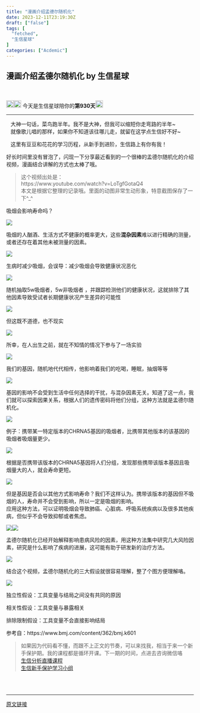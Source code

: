 ```yaml
---
title: "漫画介绍孟德尔随机化"
date: 2023-12-11T23:19:30Z
draft: ["false"]
tags: [
  "fetched",
  "生信星球"
]
categories: ["Acdemic"]
---
```

漫画介绍孟德尔随机化 by 生信星球
------
<div><section data-mpa-powered-by="yiban.io"><br></section><section><span>‍</span></section><section><img data-ratio="1" data-src="https://mmbiz.qpic.cn/mmbiz_png/8oKPbJgbBHrDic8XGmJ0b7oibVJajb0emLBHSvuibGG49ooBgtaAibE3TNJ00iaHviaMtdIKQJfCwtUfuHicDImtSfIxg/640?wx_fmt=png" data-type="png" data-w="64" width="20px" data-imgfileid="100010426" src="https://mmbiz.qpic.cn/mmbiz_png/8oKPbJgbBHrDic8XGmJ0b7oibVJajb0emLBHSvuibGG49ooBgtaAibE3TNJ00iaHviaMtdIKQJfCwtUfuHicDImtSfIxg/640?wx_fmt=png"><img data-ratio="1" data-src="https://mmbiz.qpic.cn/mmbiz_png/8oKPbJgbBHrDic8XGmJ0b7oibVJajb0emLPukRHCbicy4pNKeEv9qd7aWSfsx7roib2od3xPrRPicw3a0kbn0uQ6JmQ/640?wx_fmt=png" data-type="png" data-w="64" width="20px" data-imgfileid="100010425" src="https://mmbiz.qpic.cn/mmbiz_png/8oKPbJgbBHrDic8XGmJ0b7oibVJajb0emLPukRHCbicy4pNKeEv9qd7aWSfsx7roib2od3xPrRPicw3a0kbn0uQ6JmQ/640?wx_fmt=png"><span> 今天是生信星球陪你的<span><strong>第930天</strong></span></span><img data-ratio="1" data-src="https://mmbiz.qpic.cn/mmbiz_png/8oKPbJgbBHrDic8XGmJ0b7oibVJajb0emLBHSvuibGG49ooBgtaAibE3TNJ00iaHviaMtdIKQJfCwtUfuHicDImtSfIxg/640?wx_fmt=png" data-type="png" data-w="64" width="20px" data-imgfileid="100010428" src="https://mmbiz.qpic.cn/mmbiz_png/8oKPbJgbBHrDic8XGmJ0b7oibVJajb0emLBHSvuibGG49ooBgtaAibE3TNJ00iaHviaMtdIKQJfCwtUfuHicDImtSfIxg/640?wx_fmt=png"></section><hr><section><span><span>   </span><span>大神一句话，菜鸟跑半年。我不是大神，但我可以缩短你走弯路的半年~</span></span></section><section><span>   就像歌儿唱的那样，如果你不知道该往哪儿走，就留在这学点生信好不好~</span></section><p><span>   这里有豆豆和花花的学习历程，从新手到进阶，生信路上有你有我！</span></p><p><span>好长时间里没有冒泡了，闪现一下分享最近看到的一个很棒的孟德尔随机化的介绍视频，漫画结合讲解的方式也太棒了哦。<br></span></p><blockquote data-tool="mdnice编辑器"><section><span>这个视频出处是：</span></section><section><span>https://www.youtube.com/watch?v=LoTgfGotaQ4</span></section><section><span>本文是根据它整理的记录哦。<span>里面的动图非常生动形象，特意截图保存了一下^_^</span></span></section></blockquote><section><span>吸烟会影响寿命吗？</span></section><p><img data-imgfileid="100010427" data-ratio="0.46111111111111114" data-src="https://mmbiz.qpic.cn/mmbiz_png/8oKPbJgbBHrz4AiaJO72ia6DGYH89QMeJlTQzzHo5fbW8vbxW5V0ibvpkptnjKakgpgpDEbIyd3iabTGNrdpeyX2tQ/640?wx_fmt=png&amp;from=appmsg" data-type="png" data-w="1080" src="https://mmbiz.qpic.cn/mmbiz_png/8oKPbJgbBHrz4AiaJO72ia6DGYH89QMeJlTQzzHo5fbW8vbxW5V0ibvpkptnjKakgpgpDEbIyd3iabTGNrdpeyX2tQ/640?wx_fmt=png&amp;from=appmsg"></p><section><span>吸烟的人酗酒、生活方式不健康的概率更大，这些<strong>混杂因素</strong>难以进行精确的测量，或者还存在着其他未被测量的因素。</span></section><p><img data-imgfileid="100010429" data-ratio="0.37037037037037035" data-src="https://mmbiz.qpic.cn/mmbiz_png/8oKPbJgbBHrz4AiaJO72ia6DGYH89QMeJl49OkF6b7fLvHeXkCiaHm9fR8GQ3IQQb5CrYUbXTiaRNDZYMqzWDjXKicg/640?wx_fmt=png&amp;from=appmsg" data-type="png" data-w="1080" src="https://mmbiz.qpic.cn/mmbiz_png/8oKPbJgbBHrz4AiaJO72ia6DGYH89QMeJl49OkF6b7fLvHeXkCiaHm9fR8GQ3IQQb5CrYUbXTiaRNDZYMqzWDjXKicg/640?wx_fmt=png&amp;from=appmsg"></p><section><span>生病时减少吸烟，会误导：减少吸烟会导致健康状况恶化</span></section><p><img data-imgfileid="100010431" data-ratio="0.2537037037037037" data-src="https://mmbiz.qpic.cn/mmbiz_png/8oKPbJgbBHrz4AiaJO72ia6DGYH89QMeJlNmE9ibf0ic9mDosaONPaJPZaQeAg80PdeHCl6rjjLeN1CicNpyL1mgVAw/640?wx_fmt=png&amp;from=appmsg" data-type="png" data-w="1080" src="https://mmbiz.qpic.cn/mmbiz_png/8oKPbJgbBHrz4AiaJO72ia6DGYH89QMeJlNmE9ibf0ic9mDosaONPaJPZaQeAg80PdeHCl6rjjLeN1CicNpyL1mgVAw/640?wx_fmt=png&amp;from=appmsg"></p><section><span>随机抽取5w吸烟者，5w非吸烟者 ，并跟踪检测他们的健康状况，这就排除了其他因素导致受试者长期健康状况产生差异的可能性</span></section><p><img data-imgfileid="100010432" data-ratio="0.16666666666666666" data-src="https://mmbiz.qpic.cn/mmbiz_png/8oKPbJgbBHrz4AiaJO72ia6DGYH89QMeJlCesKXFaV5ORUdbHDP4eg8tm8WOo0aq4zQRlpsicvc4sJL8icLQFRic2fw/640?wx_fmt=png&amp;from=appmsg" data-type="png" data-w="1080" src="https://mmbiz.qpic.cn/mmbiz_png/8oKPbJgbBHrz4AiaJO72ia6DGYH89QMeJlCesKXFaV5ORUdbHDP4eg8tm8WOo0aq4zQRlpsicvc4sJL8icLQFRic2fw/640?wx_fmt=png&amp;from=appmsg"></p><section><span>但这既不道德，也不现实</span></section><p><img data-imgfileid="100010434" data-ratio="0.6675925925925926" data-src="https://mmbiz.qpic.cn/mmbiz_png/8oKPbJgbBHrz4AiaJO72ia6DGYH89QMeJls93uKzM7YceTyh8iaS91Mib1NL39saTD6Ro4nBa9Bfhwf3bH8gWyPKlg/640?wx_fmt=png&amp;from=appmsg" data-type="png" data-w="1080" src="https://mmbiz.qpic.cn/mmbiz_png/8oKPbJgbBHrz4AiaJO72ia6DGYH89QMeJls93uKzM7YceTyh8iaS91Mib1NL39saTD6Ro4nBa9Bfhwf3bH8gWyPKlg/640?wx_fmt=png&amp;from=appmsg"></p><section><span>所幸，在人出生之前，就在不知情的情况下参与了一场实验</span></section><p><img data-imgfileid="100010430" data-ratio="0.3055555555555556" data-src="https://mmbiz.qpic.cn/mmbiz_png/8oKPbJgbBHrz4AiaJO72ia6DGYH89QMeJlnRiaxL3VqqdKpDTzIrWx9gpFD07ibx5p6UoKb2Ro9ficeGxl4hCNQhMxQ/640?wx_fmt=png&amp;from=appmsg" data-type="png" data-w="1080" src="https://mmbiz.qpic.cn/mmbiz_png/8oKPbJgbBHrz4AiaJO72ia6DGYH89QMeJlnRiaxL3VqqdKpDTzIrWx9gpFD07ibx5p6UoKb2Ro9ficeGxl4hCNQhMxQ/640?wx_fmt=png&amp;from=appmsg"></p><section><span>我们的基因，随机地代代相传，他影响着我们的吃喝，睡眠，抽烟等等</span></section><p><img data-imgfileid="100010433" data-ratio="0.7388888888888889" data-src="https://mmbiz.qpic.cn/mmbiz_png/8oKPbJgbBHrz4AiaJO72ia6DGYH89QMeJlE8wV62yicsiaWianfmGAwCpVeaLYuN5ibibhVTbZ0MjTIiaKurM4tqRSGUdA/640?wx_fmt=png&amp;from=appmsg" data-type="png" data-w="1080" src="https://mmbiz.qpic.cn/mmbiz_png/8oKPbJgbBHrz4AiaJO72ia6DGYH89QMeJlE8wV62yicsiaWianfmGAwCpVeaLYuN5ibibhVTbZ0MjTIiaKurM4tqRSGUdA/640?wx_fmt=png&amp;from=appmsg"></p><section><span>基因的影响不会受到生活中任何选择的干扰，与混杂因素无关。知道了这一点，我们就可以探索因果关系，根据人们的遗传密码将他们分组，这种方法就是孟德尔随机化。</span></section><p><img data-imgfileid="100010439" data-ratio="0.34629629629629627" data-src="https://mmbiz.qpic.cn/mmbiz_png/8oKPbJgbBHrz4AiaJO72ia6DGYH89QMeJlBBtPW1IVnGbKA5ENGPHR8lia61bMmAjPDT8eDeGVaVApg08ZVA2fy9w/640?wx_fmt=png&amp;from=appmsg" data-type="png" data-w="1080" src="https://mmbiz.qpic.cn/mmbiz_png/8oKPbJgbBHrz4AiaJO72ia6DGYH89QMeJlBBtPW1IVnGbKA5ENGPHR8lia61bMmAjPDT8eDeGVaVApg08ZVA2fy9w/640?wx_fmt=png&amp;from=appmsg"></p><section><span>例子：携带某一特定版本的CHRNA5基因的吸烟者，比携带其他版本的该基因的吸烟者吸烟量更少。</span></section><p><img data-imgfileid="100010438" data-ratio="0.7113924050632912" data-src="https://mmbiz.qpic.cn/mmbiz_png/8oKPbJgbBHrz4AiaJO72ia6DGYH89QMeJlKficicJGY4YSkgVOkKQdfialUllP7uicSZLEMfI6vTksbJlicmXibkXU38AQ/640?wx_fmt=png&amp;from=appmsg" data-type="png" data-w="790" src="https://mmbiz.qpic.cn/mmbiz_png/8oKPbJgbBHrz4AiaJO72ia6DGYH89QMeJlKficicJGY4YSkgVOkKQdfialUllP7uicSZLEMfI6vTksbJlicmXibkXU38AQ/640?wx_fmt=png&amp;from=appmsg"></p><section><span>根据是否携带该版本的<span>CHRNA5</span>基因将人们分组，发现那些携带该版本基因且吸烟量大的人，就会寿命更短。</span></section><p><img data-imgfileid="100010436" data-ratio="0.5064814814814815" data-src="https://mmbiz.qpic.cn/mmbiz_png/8oKPbJgbBHrz4AiaJO72ia6DGYH89QMeJlM6WWYR8fb226OhRY2IJmJ7HkNibkiborz00z84JxlYXG0pCRspzduInQ/640?wx_fmt=png&amp;from=appmsg" data-type="png" data-w="1080" src="https://mmbiz.qpic.cn/mmbiz_png/8oKPbJgbBHrz4AiaJO72ia6DGYH89QMeJlM6WWYR8fb226OhRY2IJmJ7HkNibkiborz00z84JxlYXG0pCRspzduInQ/640?wx_fmt=png&amp;from=appmsg"></p><section><span>但是基因是否会以其他方式影响寿命？我们不这样认为。携带该版本的基因但不吸烟的人，寿命并不会受到影响，所以一定是吸烟的影响。</span></section><section><span>应用这种方法，可以证明吸烟会导致肺癌、心脏病、呼吸系统疾病以及很多其他疾病，但似乎不会导致抑郁或者焦虑。</span></section><p><img data-imgfileid="100010437" data-ratio="0.40370370370370373" data-src="https://mmbiz.qpic.cn/mmbiz_png/8oKPbJgbBHrz4AiaJO72ia6DGYH89QMeJl6SPH5OCArb2BoJMicxt1lrpShq1feAqwPXf29UricqPibyvWOwAjWIdbA/640?wx_fmt=png&amp;from=appmsg" data-type="png" data-w="1080" src="https://mmbiz.qpic.cn/mmbiz_png/8oKPbJgbBHrz4AiaJO72ia6DGYH89QMeJl6SPH5OCArb2BoJMicxt1lrpShq1feAqwPXf29UricqPibyvWOwAjWIdbA/640?wx_fmt=png&amp;from=appmsg"><img data-imgfileid="100010435" data-ratio="0.7007874015748031" data-src="https://mmbiz.qpic.cn/mmbiz_png/8oKPbJgbBHrz4AiaJO72ia6DGYH89QMeJlCMXdkviczTibgl1SejSKu3qsMUkYchqTcyJk3tRw6U6ZmJC7o4IgnHHQ/640?wx_fmt=png&amp;from=appmsg" data-type="png" data-w="508" src="https://mmbiz.qpic.cn/mmbiz_png/8oKPbJgbBHrz4AiaJO72ia6DGYH89QMeJlCMXdkviczTibgl1SejSKu3qsMUkYchqTcyJk3tRw6U6ZmJC7o4IgnHHQ/640?wx_fmt=png&amp;from=appmsg"></p><section><span>孟德尔随机化已经开始解释影响患病风险的因素，用这种方法集中研究几大风险因素，研究是什么影响了疾病的进展，这可能有助于研发新的治疗方法。</span></section><p><img data-imgfileid="100010441" data-ratio="0.5592734225621415" data-src="https://mmbiz.qpic.cn/mmbiz_png/8oKPbJgbBHrz4AiaJO72ia6DGYH89QMeJlgtBB3ZdzQZhxgyuSSdHx41NgxQ3CzGSRAyiahhTczKialYyCq6xopeicQ/640?wx_fmt=png&amp;from=appmsg" data-type="png" data-w="1046" src="https://mmbiz.qpic.cn/mmbiz_png/8oKPbJgbBHrz4AiaJO72ia6DGYH89QMeJlgtBB3ZdzQZhxgyuSSdHx41NgxQ3CzGSRAyiahhTczKialYyCq6xopeicQ/640?wx_fmt=png&amp;from=appmsg"></p><section><span>结合这个视频，孟德尔随机化的三大假设就很容易理解，整了个图方便理解咯。</span></section><p data-tool="mdnice编辑器"><img data-imgfileid="100010440" data-ratio="0.5577109602327837" data-src="https://mmbiz.qpic.cn/mmbiz_png/8oKPbJgbBHrz4AiaJO72ia6DGYH89QMeJlMt9e81ExYkcN8LeGYKsZliaSxsial3exvxn7ZJhhibEhSwdOClhjmDkwg/640?wx_fmt=png&amp;from=appmsg" data-type="png" data-w="1031" src="https://mmbiz.qpic.cn/mmbiz_png/8oKPbJgbBHrz4AiaJO72ia6DGYH89QMeJlMt9e81ExYkcN8LeGYKsZliaSxsial3exvxn7ZJhhibEhSwdOClhjmDkwg/640?wx_fmt=png&amp;from=appmsg"></p><p><span><ne-clipboard data="%7B%22type%22%3A%22fragment%22%2C%22name%22%3A%22%23fragment%22%2C%22children%22%3A%5B%7B%22type%22%3A%22element%22%2C%22id%22%3A%22ue7c46c56%22%2C%22name%22%3A%22p%22%2C%22attrs%22%3A%7B%22alignment%22%3A%22left%22%7D%2C%22children%22%3A%5B%7B%22type%22%3A%22text%22%2C%22id%22%3A%22u2fc4a797%22%2C%22name%22%3A%22%23text%22%2C%22attrs%22%3A%7B%7D%2C%22data%22%3A%22%E7%8B%AC%E7%AB%8B%E6%80%A7%E5%81%87%E8%AE%BE%EF%BC%9A%E5%B7%A5%E5%85%B7%E5%8F%98%E9%87%8F%E4%B8%8E%E7%BB%93%E5%B1%80%E4%B9%8B%E9%97%B4%E6%B2%A1%E6%9C%89%E5%85%B1%E5%90%8C%E7%9A%84%E5%8E%9F%E5%9B%A0%22%7D%5D%7D%2C%7B%22type%22%3A%22element%22%2C%22id%22%3A%22u52de021c%22%2C%22name%22%3A%22p%22%2C%22attrs%22%3A%7B%22alignment%22%3A%22left%22%7D%2C%22children%22%3A%5B%7B%22type%22%3A%22text%22%2C%22id%22%3A%22ub7d8c4de%22%2C%22name%22%3A%22%23text%22%2C%22attrs%22%3A%7B%7D%2C%22data%22%3A%22%E7%9B%B8%E5%85%B3%E6%80%A7%E5%81%87%E8%AE%BE%EF%BC%9A%E5%B7%A5%E5%85%B7%E5%8F%98%E9%87%8F%E4%B8%8E%E6%9A%B4%E9%9C%B2%E7%9B%B8%E5%85%B3%22%7D%5D%7D%2C%7B%22type%22%3A%22element%22%2C%22id%22%3A%22u14f7c3eb%22%2C%22name%22%3A%22p%22%2C%22attrs%22%3A%7B%22alignment%22%3A%22left%22%7D%2C%22children%22%3A%5B%7B%22type%22%3A%22text%22%2C%22id%22%3A%22u49aa9842%22%2C%22name%22%3A%22%23text%22%2C%22attrs%22%3A%7B%7D%2C%22data%22%3A%22%E6%8E%92%E9%99%A4%E9%99%90%E5%88%B6%E5%81%87%E8%AE%BE%EF%BC%9A%E5%B7%A5%E5%85%B7%E5%8F%98%E9%87%8F%E4%B8%8E%E7%BB%93%E5%B1%80%E6%97%A0%E5%85%B3%22%7D%5D%7D%5D%2C%22attrs%22%3A%7B%7D%7D" source="https%3A%2F%2Fwww.yuque.com%2Fxiaojiewanglezenmofenshen%2Fnszrf0%2Fmgnc7uslql2hhagy"></ne-clipboard></span></p><p><span>独立性假设：工具变量与结局之间没有共同的原因</span></p><p><span>相关性假设：工具变量与暴露相关</span></p><p><span>排除限制假设：工具变量<span>不会直接影响结局</span></span></p><p><span><span>参考自：</span>https://www.bmj.com/content/362/bmj.k601</span></p><section><blockquote><section><span>如果因为代码看不懂，而跟不上正文的节奏，可以来找我，相当于来一个新手保护期。我的课程都是循环开课。下一期的时间，点进去咨询微信咯</span><br></section><section><a target="_blank" href="http://mp.weixin.qq.com/s?__biz=MzU4NjU4ODQ2MQ==&amp;mid=2247494009&amp;idx=1&amp;sn=035d253f973f65c0d1069e515eec2ce8&amp;chksm=fdfba13bca8c282de5a9222a2ab8bc0caa2ddf60cab543c2181e6d4a90b553f4dcde5f154adf&amp;scene=21#wechat_redirect" textvalue="生信分析直‍播课程" linktype="text" imgurl="" imgdata="null" data-itemshowtype="11" tab="innerlink" data-linktype="2">生信分析直播课程</a></section><section><a target="_blank" href="http://mp.weixin.qq.com/s?__biz=MzU4NjU4ODQ2MQ==&amp;mid=2247493905&amp;idx=2&amp;sn=afdbf9decef9bf286bc065e2b6f76119&amp;chksm=fdfba153ca8c2845cae9cf55c18d1988b14c1906164fe2bb73a54cb9d9e3b875dc7a2f8c1596&amp;scene=21#wechat_redirect" textvalue="生信新手保护学习小组长期报名中" linktype="text" imgurl="" imgdata="null" data-itemshowtype="0" tab="innerlink" data-linktype="2">生信新手保护学习小组</a><br></section></blockquote></section><section><section><br></section></section><section><br></section><p><mp-style-type data-value="3"></mp-style-type></p></div>  
<hr>
<a href="https://mp.weixin.qq.com/s/2n-4CzFN4zgzz_fWjCclJw",target="_blank" rel="noopener noreferrer">原文链接</a>
